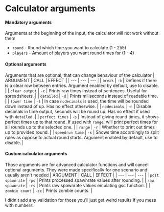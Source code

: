 # Calculator arguments

#### Mandatory arguments
Arguments at the beginning of the input, the calculator will not work without them
- `round` - Round which time you want to calculate (1 - 255)
- `players` - Amount of players you want round times for (1 - 4)

#### Optional arguments
Arguments that are optional, that can change behaviour of the calculator
| ARGUMENT | CALL | EFFECT |
| --- | --- | --- |
| `break` | `-b` | Defines if there is a clear row between entries. Argument enabled by default, use to disable. |
| `clear output` | `-c` | Prints raw times instead of sentences. Useful for spreadsheets. |
| `detailed` | `-d` | Prints miliseconds instead of readable time. |
| `lower time` | `-l` | In case `nodecimals` is used, the time will be rounded down instead of up. Has no effect otherwise. |
| `nodecimals` | `-n` | Disable decimals in time output, seconds will be round up. Has no effect if used with `detailed`. |
| `perfect times` | `-p` | Instead of giving round times, it shows perfect times up to that round. If used with `range`, will print perfect times for all rounds up to the selected one. |
| `range` | `-r` | Whether to print out times up to provided round. |
| `speedrun time` | `-s` | Shows time accordingly to split rules as oppose to actual round starts. Argument enabled by default, use to disable. |

#### Custom calculator arguments
Those arguments are for advanced calculator functions and will cancel optional arguments. They were made specifically for one scenario and usually aren't needed
| ARGUMENT | CALL | EFFECT |
| --- | --- | --- |
| `post spawnrate` | `-ps` | Prints processed spawnrate values after rounding. |
| `raw spawnrate` | `-rs` | Prints raw spawnrate values emulating gsc function. |
| `zombie count` | `-zc` | Prints zombie counts. |

I didn't add any validation for those you'll just get weird results if you mess with numbers